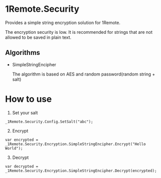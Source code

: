 # 1Remote.Security

Provides a simple string encryption solution for 1Remote.

The encryption security is low. It is recommended for strings that are not allowed to be saved in plain text.

## Algorithms

- SimpleStringEncipher

  The algorithm is based on AES and random password(random string + salt)


# How to use


1. Set your salt
```
_1Remote.Security.Config.SetSalt("abc");
```

2. Encrypt
```
var encrypted = _1Remote.Security.Encryption.SimpleStringEncipher.Encrypt("Hello World");
```

3. Decrypt
```
var decrypted = _1Remote.Security.Encryption.SimpleStringEncipher.Decrypt(encrypted);
```